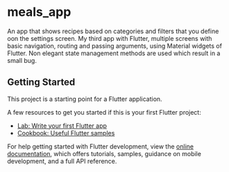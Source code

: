 # meals_app

An app that shows recipes based on categories and filters that you define oon the settings screen.
My third app with Flutter, multiple screens with basic navigation, routing and passing arguments,
using Material widgets of Flutter. Non elegant state management methods are used which result in a
small bug.

## Getting Started

This project is a starting point for a Flutter application.

A few resources to get you started if this is your first Flutter project:

- [Lab: Write your first Flutter app](https://docs.flutter.dev/get-started/codelab)
- [Cookbook: Useful Flutter samples](https://docs.flutter.dev/cookbook)

For help getting started with Flutter development, view the
[online documentation](https://docs.flutter.dev/), which offers tutorials, samples, guidance on
mobile development, and a full API reference.
